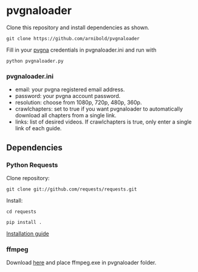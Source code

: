 # pvgnaloader

Clone this repository and install dependencies as shown.

`git clone https://github.com/arnibold/pvgnaloader`

Fill in your [pvgna](http://pvgna.com) credentials in pvgnaloader.ini and run with 

`python pvgnaloader.py`

### pvgnaloader.ini

* email: your pvgna registered email address.
* password: your pvgna account password.
* resolution: choose from 1080p, 720p, 480p, 360p.
* crawlchapters: set to true if you want pvgnaloader to automatically download all chapters from a single link.
* links: list of desired videos. If crawlchapters is true, only enter a single link of each guide.

## Dependencies

### Python Requests

Clone repository:

`git clone git://github.com/requests/requests.git`

Install:

`cd requests`

`pip install .`

[Installation guide](http://docs.python-requests.org/en/master/user/install/)

### ffmpeg

Download [here](https://ffmpeg.zeranoe.com/builds/) and place ffmpeg.exe in pvgnaloader folder.